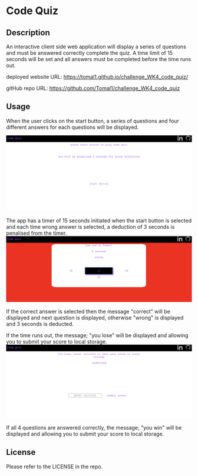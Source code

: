 # Code Quiz

## Description
An interactive client side web application will display a series of questions and must be answered correctly complete the quiz.
A time limit of 15 seconds will be set and all answers must be completed before the time runs out.

deployed website URL: https://tomal1.github.io/challenge_WK4_code_quiz/

gitHub repo URL: https://github.com/Tomal1/challenge_WK4_code_quiz

## Usage

When the user clicks on the start button, a series of questions and four different answers for each questions will be displayed. 

![alt text](assets/images/startScreen.png)

The app has a timer of 15 seconds initiated when the start button is selected and each time wrong answer is selected, a deduction of 3 seconds is penalised from the timer.
![alt text](assets/images/wrongSelection.png)

If the correct answer is selected then the message "correct" will be displayed and next question is displayed, otherwise "wrong" is displayed and 3 seconds is deducted.

If the time runs out, the message; "you lose" will be displayed and allowing you to submit your score to local storage.
![alt text](assets/images/timeRunOut.png)

If all 4 questions are answered correctly, the message; "you win" will be displayed and allowing you to submit your score to local storage.

## License

Please refer to the LICENSE in the repo.
